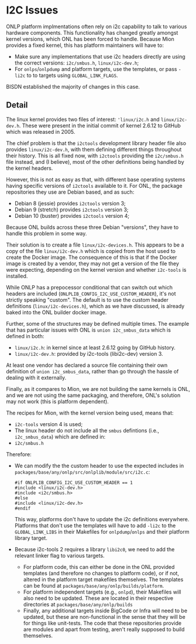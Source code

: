 I2C Issues
==========

ONLP platform implmentations often rely on i2c capability to talk to various
hardware components. This functionality has changed greatly amongst kernel 
versions, which ONL has been forced to handle. Because Mion provides a fixed
kernel, this has platform maintainers will have to:

* Make sure any implementations that use i2c headers directly are using the correct
  versions: `i2c/smbus.h`, `linux/i2c-dev.h`;
* For `onlps`/`onlpdump` and platform targets, use the templates, or pass `-li2c`
  to to targets using `GLOBAL_LINK_FLAGS`.

BISDN established the majority of changes in this case.

Detail
------
The linux kernel provides two files of interest: `'linux/i2c.h` and 
`linux/i2c-dev.h`. These were present in the initial commit of kernel 2.6.12 to
GitHub which was released in 2005.

The chief problem is that the `i2ctools` development library header file also
provides `linux/i2c-dev.h`, with them defining different things throughout their 
history. This is all fixed now, with `i2ctools` providing the `i2c/smbus.h` file
instead, and (I believe), most of the other definitions being handled by the
kernel headers.

However, this is not as easy as that, with different base operating systems 
having specific versions of `i2ctools` available to it. For ONL, the package
repositories they use are Debian based, and as such:
* Debian 8 (jessie) provides `i2ctools` version 3;
* Debian 9 (stretch) provides `i2ctools` version 3;
* Debian 10 (buster) provides `i2ctools` version 4;

Because ONL builds across these three Debian "versions", they have to handle this
problem in some way.

Their solution is to create a file `linux/i2c-devices.h`. This appears to be a
copy of the file `linux/i2c-dev.h` which is copied from the host used to create
the Docker image. The consequence of this is that if the Docker image is created
by a vendor, they may not get a version of the file they were expecting,
depending on the kernel version and whether `i2c-tools` is installed.

While ONLP has a prepocessor conditional that can switch out which headers are
included (`ONLPLIB_CONFIG_I2C_USE_CUSTOM_HEADER`), it's not strictly speaking
"custom". The default is to use the custom header definitions
(`linux/i2c-devices.h`), which as we have discussed, is already baked into the ONL 
builder docker image.

Further, some of the structures may be defined multiple times. The example that
has particular issues with ONL is `union i2c_smbus_data` which is defined in
both:
* `linux/i2c.h`: in kernel since at least 2.6.12 going by GitHub history.
* `linux/i2c-dev.h`: provided by i2c-tools (libi2c-dev) version 3.

At least one vendor has declared a source file containing their own definition of 
`union i2c_smbus_data`, rather than go through the hassle of dealing with it
externally.

Finally, as it compares to Mion, we are not building the same kernels is
ONL, and we are not using the same packaging, and therefore, ONL's solution may
not work (this is platform dependent).

The recipes for Mion, with the kernel version being used, means that:
* `i2c-tools` version 4 is used;
* The linux header do not include all the `smbus` defintions (i.e., 
  `i2c_smbus_data`) which are defined in:
* `i2c/smbus.h`

Therefore:
* We can modify the the custom header to use the expected includes in
  `packages/base/any/onlp/src/onlplib/module/src/i2c.c`:

      #if ONLPLIB_CONFIG_I2C_USE_CUSTOM_HEADER == 1
      #include <linux/i2c-dev.h>
      #include <i2c/smbus.h>
      #else
      #include <linux/i2c-dev.h>
      #endif
     
  This way, platforms don't have to update the i2c definitions everywhere.
  Platforms that don't use the templates will have to add `-li2c` to the 
  `GLOBAL_LINK_LIBS` in their Makefiles for `onlpdump`/`onlps` and their platform
  library target.
* Because i2c-tools 2 requires a library `libi2c0`, we need to add the relevant
  linker flag to various targets. 
    * For platform code, this can either be done in the ONL provided templates
      (and therefore no changes to platform code), or if not, altered in the
      platform target makefiles themselves. The templates can be found at 
      `packages/base/any/onlp/builds/platform`.
    * For platform independent targets (e.g., `onlpd`), their Makefiles will also
      need to be updated. These are located in their respective directories at
      `packages/base/any/onlp/builds`
    * Finally, any additional targets inside BigCode or Infra will need to be
      updated, but these are non-functional in the sense that they will be for
      things like unit-tests. The code that these repositories provide are modules
      and apart from testing, aren't really supposed to build themselves.
  
